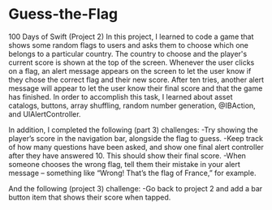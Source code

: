 # Guess-the-Flag
100 Days of Swift (Project 2) In this project, I learned to code a game that shows some random flags to users and asks them to choose which one belongs to a particular country.
The country to choose and the player's current score is shown at the top of the screen. Whenever the user clicks on a flag, an alert message appears on the screen to let the
user know if they chose the correct flag and their new score. After ten tries, another alert message will appear to let the user know their final score and that the game has finished.
In order to accomplish this task, I learned about asset catalogs, buttons, array shuffling, random number generation, @IBAction, and UIAlertController.

In addition, I completed the following (part 3) challenges:
-Try showing the player’s score in the navigation bar, alongside the flag to guess.
-Keep track of how many questions have been asked, and show one final alert controller after they have answered 10. This should show their final score.
-When someone chooses the wrong flag, tell them their mistake in your alert message – something like “Wrong! That’s the flag of France,” for example.

And the following (project 3) challenge:
-Go back to project 2 and add a bar button item that shows their score when tapped.
